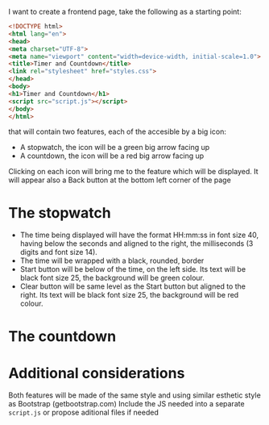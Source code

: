 I want to create a frontend page, take the following as a starting point:

````html
<!DOCTYPE html>
<html lang="en">
<head>
<meta charset="UTF-8">
<meta name="viewport" content="width=device-width, initial-scale=1.0">
<title>Timer and Countdown</title>
<link rel="stylesheet" href="styles.css">
</head>
<body>
<h1>Timer and Countdown</h1>
<script src="script.js"></script>
</body>
</html>
````

that will contain two features, each of the accesible by a big icon:
* A stopwatch, the icon will be a green big arrow facing up
* A countdown, the icon will be a red big arrow facing up

Clicking on each icon will bring me to the feature which will be displayed. It will appear also a Back button at the bottom left corner of the page

# The stopwatch
* The time being displayed will have the format HH:mm:ss in font size 40, having below the seconds and aligned to the right, the milliseconds (3 digits and font size 14).
* The time will be wrapped with a black, rounded, border
* Start button will be below of the time, on the left side. Its text will be black font size 25, the background will be green colour.
* Clear button will be same level as the Start button but aligned to the right. Its text will be black font size 25, the background will be red colour.
# The countdown

# Additional considerations
Both features will be made of the same style and using similar esthetic style as Bootstrap (getbootstrap.com)
Include the JS needed into a separate `script.js` or propose aditional files if needed
